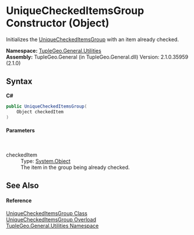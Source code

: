 # UniqueCheckedItemsGroup Constructor (Object)
 

Initializes the <a href="T_TupleGeo_General_Utilities_UniqueCheckedItemsGroup">UniqueCheckedItemsGroup</a> with an item already checked.

**Namespace:**&nbsp;<a href="N_TupleGeo_General_Utilities">TupleGeo.General.Utilities</a><br />**Assembly:**&nbsp;TupleGeo.General (in TupleGeo.General.dll) Version: 2.1.0.35959 (2.1.0)

## Syntax

**C#**<br />
``` C#
public UniqueCheckedItemsGroup(
	Object checkedItem
)
```


#### Parameters
&nbsp;<dl><dt>checkedItem</dt><dd>Type: <a href="http://msdn2.microsoft.com/en-us/library/e5kfa45b" target="_blank">System.Object</a><br />The item in the group being already checked.</dd></dl>

## See Also


#### Reference
<a href="T_TupleGeo_General_Utilities_UniqueCheckedItemsGroup">UniqueCheckedItemsGroup Class</a><br /><a href="Overload_TupleGeo_General_Utilities_UniqueCheckedItemsGroup__ctor">UniqueCheckedItemsGroup Overload</a><br /><a href="N_TupleGeo_General_Utilities">TupleGeo.General.Utilities Namespace</a><br />